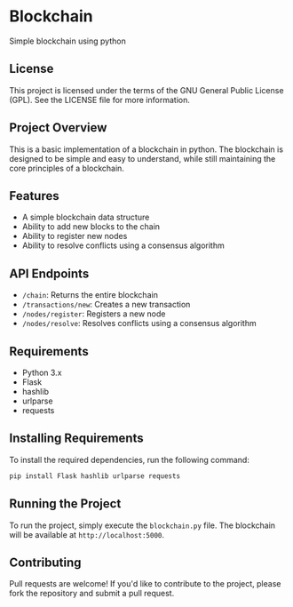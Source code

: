# Blockchain
Simple blockchain using python

## License
This project is licensed under the terms of the GNU General Public License (GPL). See the LICENSE file for more information.

## Project Overview
This is a basic implementation of a blockchain in python. The blockchain is designed to be simple and easy to understand, while still maintaining the core principles of a blockchain.

## Features
* A simple blockchain data structure
* Ability to add new blocks to the chain
* Ability to register new nodes
* Ability to resolve conflicts using a consensus algorithm

## API Endpoints
* `/chain`: Returns the entire blockchain
* `/transactions/new`: Creates a new transaction
* `/nodes/register`: Registers a new node
* `/nodes/resolve`: Resolves conflicts using a consensus algorithm

## Requirements
* Python 3.x
* Flask
* hashlib
* urlparse
* requests

## Installing Requirements
To install the required dependencies, run the following command:
```bash
pip install Flask hashlib urlparse requests
```
## Running the Project
To run the project, simply execute the `blockchain.py` file. The blockchain will be available at `http://localhost:5000`.

## Contributing
Pull requests are welcome! If you'd like to contribute to the project, please fork the repository and submit a pull request.